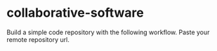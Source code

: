 # collaborative-software
Build a simple code repository with the following workflow. Paste your remote repository url.
